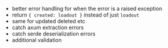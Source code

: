 - better error handling for when the error is a raised exception
- return `{ created: loadout }` instead of just `loadout`
- same for updated deleted etc
- catch axum extraction errors 
- catch serde deserialization errors
- additional validation 